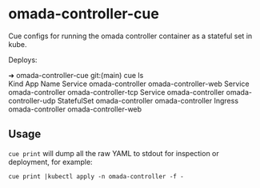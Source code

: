 # omada-controller-cue

Cue configs for running the omada controller container as a stateful set in kube.

Deploys:

➜  omada-controller-cue git:(main) cue ls              
Kind          App                Name
Service       omada-controller   omada-controller-web
Service       omada-controller   omada-controller-tcp
Service       omada-controller   omada-controller-udp
StatefulSet   omada-controller   omada-controller
Ingress       omada-controller   omada-controller-web


## Usage

`cue print` will dump all the raw YAML to stdout for inspection or deployment, for example:

```
cue print |kubectl apply -n omada-controller -f -
```

